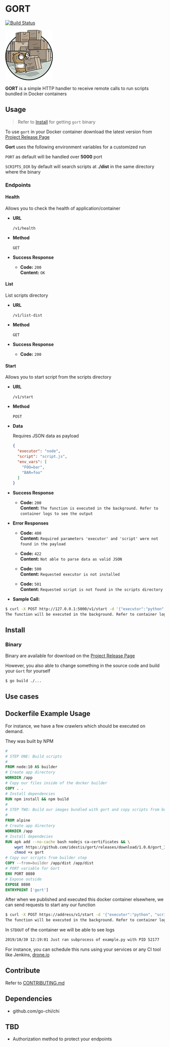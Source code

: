 # GORT

[![Build Status](https://cloud.drone.io/api/badges/idestis/gort/status.svg)](https://cloud.drone.io/idestis/gort)

![Moving Gopher as GORT](./assets/MovingGopher.png)

**GORT** is a simple HTTP handler to receive remote calls to run scripts bundled in Docker containers

## Usage

> Refer to [Install](#Install) for getting `gort` binary

To use `gort` in your Docker container download the latest version from [Project Release Page](https://github.com/idestis/gort/releases)

**Gort** uses the following environment variables for a customized run

`PORT` as default will be handled over **5000** port

`SCRIPTS_DIR` by default will search scripts at **./dist** in the same directory where the binary

### Endpoints

#### Health

Allows you to check the health of application/container

* **URL**
  
  `/v1/health`

* **Method**

  `GET`

* **Success Response**

  * **Code:** `200`<br/>
    **Content:** `OK`

#### List

List scripts directory

* **URL**
  
  `/v1/list-dist`

* **Method**

  `GET`

* **Success Response**

  * **Code:** `200`

#### Start

Allows you to start script from the scripts directory

* **URL**
  
  `/v1/start`

* **Method**

  `POST`

* **Data**

  Requires JSON data as payload

  ```json
  {
    "executor": "node",
    "script": "script.js",
    "env_vars": [
      "FOO=bar",
      "BAR=foo"
    ]
  }
  ```

* **Success Response**

  * **Code:** `200` <br/>
    **Content:** `The function is executed in the background. Refer to container logs to see the output`

* **Error Responses**

  * **Code:** `400` <br/>
    **Content:** `Required parameters 'executor' and 'script' were not found in the payload`

  * **Code:** `422`<br/>
    **Content:** `Not able to parse data as valid JSON`

  * **Code:** `500` <br>
    **Content:** `Requested executor is not installed`

  * **Code:** `501` <br>
    **Content:** `Requested script is not found in the scripts directory`
  
* **Sample Call:**

```bash
$ curl -X POST http://127.0.0.1:5000/v1/start -d '{"executor":"python", "script": "crawler.py"}'
The function will be executed in the background. Refer to container logs to see the output
```

## Install

### Binary

Binary are available for download on the [Project Release Page](https://github.com/idestis/gort/releases)

However, you also able to change something in the source code and build your ``Gort`` for yourself

```bash
$ go build ./...
```

## Use cases

## Dockerfile Example Usage

For instance, we have a few crawlers which should be executed on demand.

They was built by NPM

```Dockerfile
#
# STEP ONE: Build scripts
#
FROM node:10 AS builder
# Create app directory
WORKDIR /app
# Copy our files inside of the docker builder
COPY . .
# Install dependencies
RUN npm install && npm build
#
# STEP TWO: Build our images bundled with gort and copy scripts from builder
#
FROM alpine
# Create app directory
WORKDIR /app
# Install dependecies
RUN apk add --no-cache bash nodejs ca-certificates && \
    wget https://github.com/idestis/gort/releases/download/1.0.0/gort_1.0.0_linux_amd64 -O gort && \
    chmod +x gort
# Copy our scripts from builder step
COPY --from=builder /app/dist /app/dist
# PORT variable for Gort
ENV PORT 8080
# Expose outside
EXPOSE 8080
ENTRYPOINT ['gort']
```

After when we published and executed this docker container elsewhere, we can send requests to start any our function

```bash
$ curl -X POST https://address/v1/start -d '{"executor":"python", "script": "example.py"}'
The function will be executed in the background. Refer to container logs to see the output
```

In `STDOUT` of the container we will be able to see logs

```bash
2019/10/30 12:19:01 Just ran subprocess of example.py with PID 52177
```

For instance, you can schedule this runs using your services or any CI tool like Jenkins, [drone.io](https://drone.io)

## Contribute

Refer to [CONTRIBUTING.md](./CONTRIBUTING.md)

## Dependencies

* github.com/go-chi/chi

## TBD

* Authorization method to protect your endpoints
